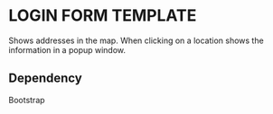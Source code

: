 

# LOGIN FORM TEMPLATE

Shows addresses in the map. When clicking on a location shows the information in a popup window.



## Dependency
Bootstrap

